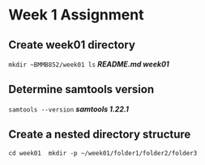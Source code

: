 # Week 1 Assignment

## Create week01 directory

`mkdir ~BMMB852/week01
ls`
***README.md week01***

## Determine samtools version
`samtools --version`
***samtools 1.22.1***

## Create a nested directory structure
`cd week01 
mkdir -p ~/week01/folder1/folder2/folder3`